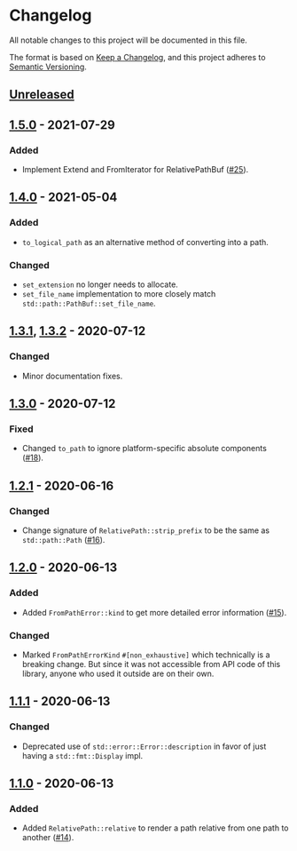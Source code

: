 # Changelog

All notable changes to this project will be documented in this file.

The format is based on [Keep a Changelog](https://keepachangelog.com/en/1.0.0/),
and this project adheres to [Semantic Versioning](https://semver.org/spec/v2.0.0.html).

## [Unreleased]

## [1.5.0] - 2021-07-29

### Added
* Implement Extend and FromIterator for RelativePathBuf ([#25]).

[#25]: https://github.com/udoprog/relative-path/pull/18

## [1.4.0] - 2021-05-04

### Added
* `to_logical_path` as an alternative method of converting into a path.

### Changed
* `set_extension` no longer needs to allocate.
* `set_file_name` implementation to more closely match
  `std::path::PathBuf::set_file_name`.

## [1.3.1], [1.3.2] - 2020-07-12

### Changed
* Minor documentation fixes.

## [1.3.0] - 2020-07-12

### Fixed
* Changed `to_path` to ignore platform-specific absolute components ([#18]).

[#18]: https://github.com/udoprog/relative-path/pull/18

## [1.2.1] - 2020-06-16

### Changed
* Change signature of `RelativePath::strip_prefix` to be the same as `std::path::Path` ([#16]).

## [1.2.0] - 2020-06-13

### Added
* Added `FromPathError::kind` to get more detailed error information ([#15]).

### Changed
* Marked `FromPathErrorKind` `#[non_exhaustive]` which technically is a breaking
  change. But since it was not accessible from API code of this library, anyone
  who used it outside are on their own.

## [1.1.1] - 2020-06-13

### Changed
* Deprecated use of `std::error::Error::description` in favor of just having a `std::fmt::Display` impl.

## [1.1.0] - 2020-06-13

### Added
* Added `RelativePath::relative` to render a path relative from one path to another ([#14]).

[#16]: https://github.com/udoprog/relative-path/pull/16
[#15]: https://github.com/udoprog/relative-path/pull/15
[#14]: https://github.com/udoprog/relative-path/pull/14

[Unreleased]: https://github.com/udoprog/relative-path/compare/1.5.0...master
[1.5.0]: https://github.com/udoprog/relative-path/compare/1.4.0...1.5.0
[1.4.0]: https://github.com/udoprog/relative-path/compare/1.3.2...1.4.0
[1.3.2]: https://github.com/udoprog/relative-path/compare/1.3.1...1.3.2
[1.3.1]: https://github.com/udoprog/relative-path/compare/1.3.0...1.3.1
[1.3.0]: https://github.com/udoprog/relative-path/compare/1.2.1...1.3.0
[1.2.1]: https://github.com/udoprog/relative-path/compare/1.2.0...1.2.1
[1.2.0]: https://github.com/udoprog/relative-path/compare/1.1.1...1.2.0
[1.1.1]: https://github.com/udoprog/relative-path/compare/1.1.0...1.1.1
[1.1.0]: https://github.com/udoprog/relative-path/compare/1.0.0...1.1.0
